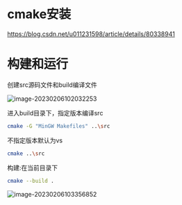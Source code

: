 # cmake安装
https://blog.csdn.net/u011231598/article/details/80338941

# 构建和运行
创建src源码文件和build编译文件

![image-20230206102032253](https://test-123456-md-images.oss-cn-beijing.aliyuncs.com/img/202302061020300.png)

进入build目录下，指定版本编译src
```bash
cmake -G "MinGW Makefiles" ..\src
```

不指定版本默认为vs
```bash
cmake ..\src
```

构建:在当前目录下
```bash
cmake --build .
```

![image-20230206103356852](https://test-123456-md-images.oss-cn-beijing.aliyuncs.com/img/202302061033894.png)

